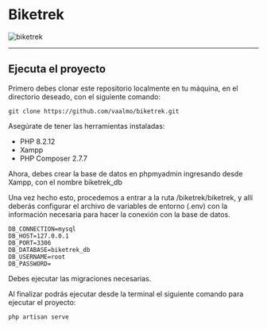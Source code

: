 # Biketrek

![biketrek](https://github.com/user-attachments/assets/3cdb1ea2-c1d0-4008-acc9-8c5e248ab41a)

----

## Ejecuta el proyecto

Primero debes clonar este repositorio localmente en tu máquina, en el directorio deseado, con el siguiente comando:

```
git clone https://github.com/vaalmo/biketrek.git
```

Asegúrate de tener las herramientas instaladas:

- PHP 8.2.12
- Xampp 
- PHP Composer 2.7.7

Ahora, debes crear la base de datos en phpmyadmin ingresando desde Xampp, con el nombre biketrek_db

Una vez hecho esto, procedemos a entrar a la ruta /biketrek/biketrek, y allí deberás configurar el archivo de variables de entorno (.env) con la información necesaria para hacer la conexión con la base de datos.

```
DB_CONNECTION=mysql
DB_HOST=127.0.0.1
DB_PORT=3306
DB_DATABASE=biketrek_db
DB_USERNAME=root
DB_PASSWORD=
```

Debes ejecutar las migraciones necesarias.

Al finalizar podrás ejecutar desde la terminal el siguiente comando para ejecutar el proyecto:

```
php artisan serve
```




